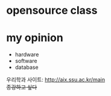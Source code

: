 opensource class
=============

# my opinion

* hardware
 * software
  * database

우리학과 사이트: <http://aix.ssu.ac.kr/main>   
~~종강하고 싶다~~   
